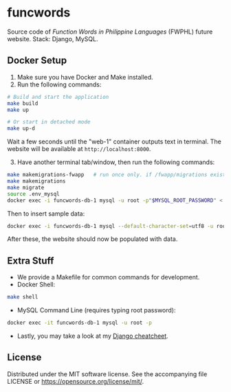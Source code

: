 # funcwords
Source code of *Function Words in Philippine Languages* (FWPHL) future website. Stack: Django, MySQL.

## Docker Setup
1. Make sure you have Docker and Make installed.
2. Run the following commands:
```bash
# Build and start the application
make build
make up

# Or start in detached mode
make up-d
```
Wait a few seconds until the "web-1" container outputs text in terminal. The website will be available at `http://localhost:8000`.

3. Have another terminal tab/window, then run the following commands:
```bash
make makemigrations-fwapp   # run once only. if /fwapp/migrations exists already, makemigrations is now enough.
make makemigrations
make migrate
source .env_mysql
docker exec -i funcwords-db-1 mysql -u root -p"$MYSQL_ROOT_PASSWORD" < ./other/fwphl_triggers.sql
```

Then to insert sample data:
```bash
docker exec -i funcwords-db-1 mysql --default-character-set=utf8 -u root -p"$MYSQL_ROOT_PASSWORD" < ./other/tagalog_personal_pronouns_insert.sql
```

After these, the website should now be populated with data.

## Extra Stuff
* We provide a Makefile for common commands for development.
* Docker Shell:
```bash
make shell
```

* MySQL Command Line (requires typing root password):
```bash
docker exec -it funcwords-db-1 mysql -u root -p
```

* Lastly, you may take a look at my [Django cheatcheet](<other/django cheatsheet.txt>).

## License
Distributed under the MIT software license. See the accompanying
file LICENSE or https://opensource.org/license/mit/.
